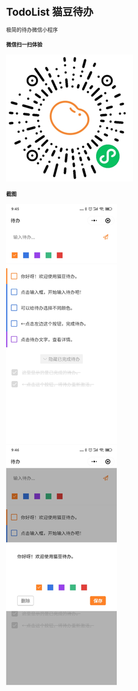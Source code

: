 # TodoList 猫豆待办
极简的待办微信小程序

#### 微信扫一扫体验
<img src="QRcode.jpg"/>

#### 截图
<img src="screen1.jpg" width="300" height="650" /> <img src="screen2.jpg" width="300" height="650" />